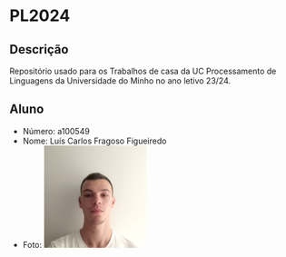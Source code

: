 # PL2024

## Descrição

Repositório usado para os Trabalhos de casa da UC Processamento de Linguagens da Universidade do Minho no ano letivo 23/24.

## Aluno

- Número: a100549
- Nome: Luís Carlos Fragoso Figueiredo
- Foto: 
![Fotografia do aluno](Photo.png)